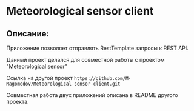 # Meteorological sensor client

## Описание:
Приложение позволяет отправлять RestTemplate запросы к REST API.

Данный проект делался для совместной работы с проектом "Meteorological sensor"

Ссылка на другой проект ```https://github.com/M-Magomedov/Meteorological-sensor-client.git```

Совместная работа двух приложений описана в README другого проекта.

